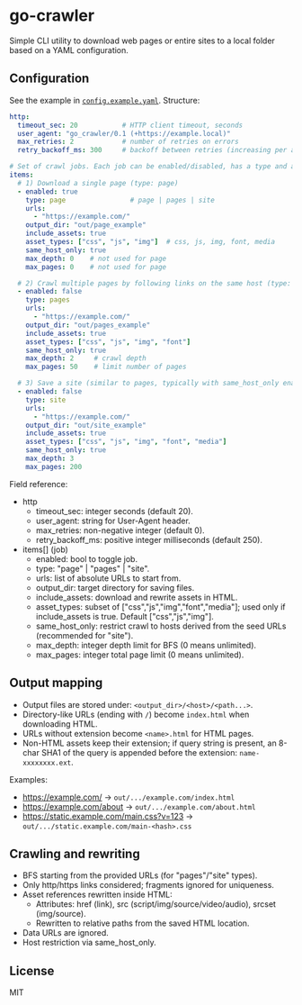 # go-crawler

Simple CLI utility to download web pages or entire sites to a local folder based on a YAML configuration.

## Configuration

See the example in [`config.example.yaml`](config.example.yaml). Structure:

```yaml
http:
  timeout_sec: 20           # HTTP client timeout, seconds
  user_agent: "go_crawler/0.1 (+https://example.local)"
  max_retries: 2            # number of retries on errors
  retry_backoff_ms: 300     # backoff between retries (increasing per attempt)

# Set of crawl jobs. Each job can be enabled/disabled, has a type and a list of URLs
items:
  # 1) Download a single page (type: page)
  - enabled: true
    type: page                # page | pages | site
    urls:
      - "https://example.com/"
    output_dir: "out/page_example"
    include_assets: true
    asset_types: ["css", "js", "img"]  # css, js, img, font, media
    same_host_only: true
    max_depth: 0    # not used for page
    max_pages: 0    # not used for page

  # 2) Crawl multiple pages by following links on the same host (type: pages)
  - enabled: false
    type: pages
    urls:
      - "https://example.com/"
    output_dir: "out/pages_example"
    include_assets: true
    asset_types: ["css", "js", "img", "font"]
    same_host_only: true
    max_depth: 2     # crawl depth
    max_pages: 50    # limit number of pages

  # 3) Save a site (similar to pages, typically with same_host_only enabled)
  - enabled: false
    type: site
    urls:
      - "https://example.com/"
    output_dir: "out/site_example"
    include_assets: true
    asset_types: ["css", "js", "img", "font", "media"]
    same_host_only: true
    max_depth: 3
    max_pages: 200
```

Field reference:
- http
  - timeout_sec: integer seconds (default 20).
  - user_agent: string for User-Agent header.
  - max_retries: non-negative integer (default 0).
  - retry_backoff_ms: positive integer milliseconds (default 250).
- items[] (job)
  - enabled: bool to toggle job.
  - type: "page" | "pages" | "site".
  - urls: list of absolute URLs to start from.
  - output_dir: target directory for saving files.
  - include_assets: download and rewrite assets in HTML.
  - asset_types: subset of ["css","js","img","font","media"]; used only if include_assets is true. Default ["css","js","img"].
  - same_host_only: restrict crawl to hosts derived from the seed URLs (recommended for "site").
  - max_depth: integer depth limit for BFS (0 means unlimited).
  - max_pages: integer total page limit (0 means unlimited).

## Output mapping

- Output files are stored under: `<output_dir>/<host>/<path...>`.
- Directory-like URLs (ending with `/`) become `index.html` when downloading HTML.
- URLs without extension become `<name>.html` for HTML pages.
- Non-HTML assets keep their extension; if query string is present, an 8-char SHA1 of the query is appended before the extension: `name-xxxxxxxx.ext`.

Examples:
- https://example.com/ → `out/.../example.com/index.html`
- https://example.com/about → `out/.../example.com/about.html`
- https://static.example.com/main.css?v=123 → `out/.../static.example.com/main-<hash>.css`

## Crawling and rewriting

- BFS starting from the provided URLs (for "pages"/"site" types).
- Only http/https links considered; fragments ignored for uniqueness.
- Asset references rewritten inside HTML:
  - Attributes: href (link), src (script/img/source/video/audio), srcset (img/source).
  - Rewritten to relative paths from the saved HTML location.
- Data URLs are ignored.
- Host restriction via same_host_only.

## License

MIT
